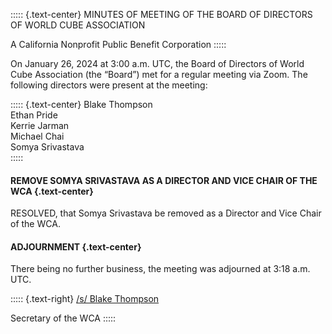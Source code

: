 ::::: {.text-center}
MINUTES OF MEETING OF THE BOARD OF DIRECTORS OF WORLD CUBE ASSOCIATION

A California Nonprofit Public Benefit Corporation
:::::

On January 26, 2024 at 3:00 a.m. UTC, the Board of Directors of World Cube Association (the “Board”) met for a regular meeting via Zoom. The following directors were present at the meeting:

::::: {.text-center}
Blake Thompson <br>
Ethan Pride <br>
Kerrie Jarman <br>
Michael Chai <br>
Somya Srivastava <br>
:::::


#### REMOVE SOMYA SRIVASTAVA AS A DIRECTOR AND VICE CHAIR OF THE WCA {.text-center}

RESOLVED, that Somya Srivastava be removed as a Director and Vice Chair of the WCA.

#### ADJOURNMENT {.text-center}

There being no further business, the meeting was adjourned at 3:18 a.m. UTC.

::::: {.text-right}
<u>/s/ Blake Thompson</u>

Secretary of the WCA
:::::
